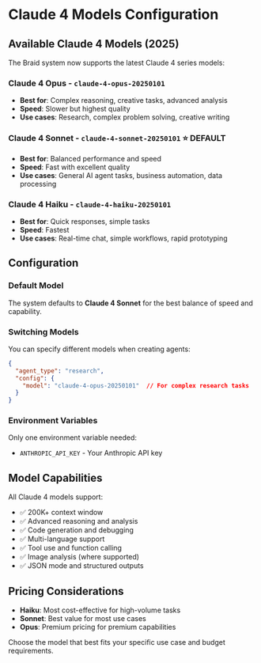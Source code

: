 # Claude 4 Models Configuration

## Available Claude 4 Models (2025)

The Braid system now supports the latest Claude 4 series models:

### **Claude 4 Opus** - `claude-4-opus-20250101`
- **Best for**: Complex reasoning, creative tasks, advanced analysis
- **Speed**: Slower but highest quality
- **Use cases**: Research, complex problem solving, creative writing

### **Claude 4 Sonnet** - `claude-4-sonnet-20250101` ⭐ **DEFAULT**
- **Best for**: Balanced performance and speed
- **Speed**: Fast with excellent quality
- **Use cases**: General AI agent tasks, business automation, data processing

### **Claude 4 Haiku** - `claude-4-haiku-20250101`
- **Best for**: Quick responses, simple tasks
- **Speed**: Fastest
- **Use cases**: Real-time chat, simple workflows, rapid prototyping

## Configuration

### Default Model
The system defaults to **Claude 4 Sonnet** for the best balance of speed and capability.

### Switching Models
You can specify different models when creating agents:

```json
{
  "agent_type": "research",
  "config": {
    "model": "claude-4-opus-20250101"  // For complex research tasks
  }
}
```

### Environment Variables
Only one environment variable needed:
- `ANTHROPIC_API_KEY` - Your Anthropic API key

## Model Capabilities

All Claude 4 models support:
- ✅ 200K+ context window
- ✅ Advanced reasoning and analysis
- ✅ Code generation and debugging
- ✅ Multi-language support
- ✅ Tool use and function calling
- ✅ Image analysis (where supported)
- ✅ JSON mode and structured outputs

## Pricing Considerations

- **Haiku**: Most cost-effective for high-volume tasks
- **Sonnet**: Best value for most use cases
- **Opus**: Premium pricing for premium capabilities

Choose the model that best fits your specific use case and budget requirements.
